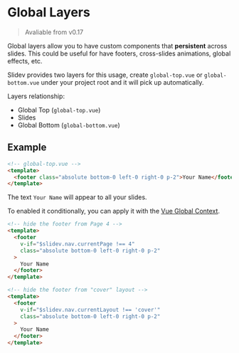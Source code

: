 # Global Layers

> Avaliable from v0.17

Global layers allow you to have custom components that **persistent** across slides. This could be useful for have footers, cross-slides animations, global effects, etc.

Slidev provides two layers for this usage, create `global-top.vue` or `global-bottom.vue` under your project root and it will pick up automatically.

Layers relationship:

- Global Top (`global-top.vue`)
- Slides
- Global Bottom (`global-bottom.vue`)

## Example

```html
<!-- global-top.vue -->
<template>
  <footer class="absolute bottom-0 left-0 right-0 p-2">Your Name</footer>
</template>
```

The text `Your Name` will appear to all your slides.

To enabled it conditionally, you can apply it with the [Vue Global Context](/custom/vue-context).

```html
<!-- hide the footer from Page 4 -->
<template>
  <footer
    v-if="$slidev.nav.currentPage !== 4"
    class="absolute bottom-0 left-0 right-0 p-2"
  >
    Your Name
  </footer>
</template>
```

```html
<!-- hide the footer from "cover" layout -->
<template>
  <footer
    v-if="$slidev.nav.currentLayout !== 'cover'"
    class="absolute bottom-0 left-0 right-0 p-2"
  >
    Your Name
  </footer>
</template>
```
